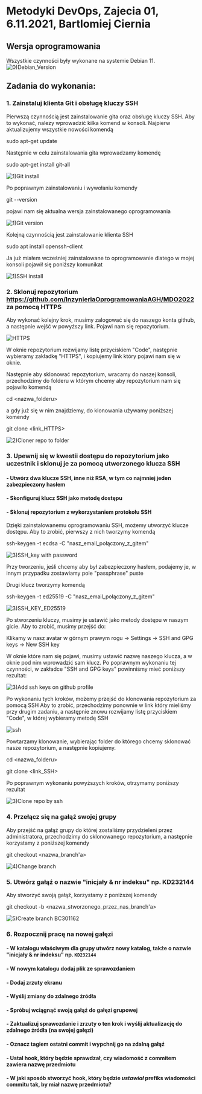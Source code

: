 # Metodyki DevOps, Zajecia 01, 6.11.2021, Bartlomiej Ciernia
 
## Wersja oprogramowania
Wszystkie czynności były wykonane na systemie Debian 11.
![0)Debian_Version](https://user-images.githubusercontent.com/61689132/140639887-a66acce0-de5b-4284-bbc1-660728881a90.png)
 
## Zadania do wykonania:
### 1. Zainstaluj klienta Git i obsługę kluczy SSH

Pierwszą czynnością jest zainstalowanie gita oraz obsługę kluczy SSH. Aby to wykonać, nalezy wprowadzić kilka komend w konsoli. 
Najpierw aktualizujemy wszystkie nowości komendą

sudo apt-get update

Następnie w celu zainstalowania gita wprowadzamy komendę

sudo apt-get install git-all

![1)Git install](https://user-images.githubusercontent.com/61689132/140640102-88b81918-f65c-432a-8ff2-9436586ab22f.png)

Po poprawnym zainstalowaniu i wywołaniu komendy

git --version

pojawi nam się aktualna wersja zainstalowanego oprogramowania

![1)Git version](https://user-images.githubusercontent.com/61689132/140640116-a6ddac91-d4d3-4feb-a76c-38e6a21cd606.png)

Kolejną czynnością jest zainstalowanie klienta SSH

sudo apt install openssh-client

Ja już miałem wcześniej zainstalowane to oprogramowanie dlatego w mojej konsoli pojawił się poniższy komunikat

![1)SSH install](https://user-images.githubusercontent.com/61689132/140640134-6f0cdcd5-b650-4b54-a485-258362fa13ed.png)

### 2. Sklonuj repozytorium https://github.com/InzynieriaOprogramowaniaAGH/MDO2022 za pomocą HTTPS

Aby wykonać kolejny krok, musimy zalogować się do naszego konta github, a następnie wejść w powyższy link. Pojawi nam się repozytorium.

![HTTPS](https://user-images.githubusercontent.com/61689132/140640335-bae6de54-b510-47ea-a367-de7867a8c94f.PNG)

W oknie repozytorium rozwijamy listę przyciskiem "Code", następnie wybieramy zakładkę "HTTPS", i kopiujemy link który pojawi nam się w oknie.

Następnie aby sklonować repozytorium, wracamy do naszej konsoli, przechodzimy do folderu w którym chcemy aby repozytorium nam się pojawiło komendą 

cd <nazwa_folderu>

a gdy już się w nim znajdziemy, do klonowania używamy poniższej komendy

git clone <link_HTTPS>

![2)Cloner repo to folder](https://user-images.githubusercontent.com/61689132/140640412-39ca37b1-2d3f-4bb0-bc72-b72254282133.png)

### 3. Upewnij się w kwestii dostępu do repozytorium jako uczestnik i sklonuj je za pomocą utworzonego klucza SSH
  #### - Utwórz dwa klucze SSH, inne niż RSA, w tym co najmniej jeden zabezpieczony hasłem
  #### - Skonfiguruj klucz SSH jako metodę dostępu
  #### - Sklonuj repozytorium z wykorzystaniem protokołu SSH

Dzięki zainstalowanemu oprogramowaniu SSH, możemy utworzyć klucze dostępu. Aby to zrobić, pierwszy z nich tworzymy komendą

ssh-keygen -t ecdsa -C "nasz_email_połączony_z_gitem"

![3)SSH_key with password](https://user-images.githubusercontent.com/61689132/140640561-74d9e996-c31c-474a-9787-c7fbcb99a16c.png)

Przy tworzeniu, jeśli chcemy aby był zabezpieczony hasłem, podajemy je, w innym przypadku zostawiamy pole "passphrase" puste

Drugi klucz tworzymy komendą

ssh-keygen -t ed25519 -C "nasz_email_połączony_z_gitem"

![3)SSH_KEY_ED25519](https://user-images.githubusercontent.com/61689132/140640596-109863aa-4fb3-43dc-9a84-15b95d8c030c.png)

Po stworzeniu kluczy, musimy je ustawić jako metody dostępu w naszym gicie. Aby to zrobić, musimy przejść do:

Klikamy w nasz avatar w górnym prawym rogu -> Settings -> SSH and GPG keys -> New SSH key

W oknie które nam się pojawi, musimy ustawić nazwę naszego klucza, a w oknie pod nim wprowadzić sam klucz. Po poprawnym wykonaniu tej czynności, w zakładce "SSH and GPG keys" powinniśmy mieć poniższy rezultat:

![3)Add ssh keys on github profile](https://user-images.githubusercontent.com/61689132/140640692-77d538b1-e85b-4b3b-8d5c-63893cecc05a.png)

Po wykonaniu tych kroków, możemy przejść do klonowania repozytorium za pomocą SSH
Aby to zrobić, przechodzimy ponownie w link który mieliśmy przy drugim zadaniu, a następnie znowu rozwijamy listę przyciskiem "Code", w której wybieramy metodę SSH

![ssh](https://user-images.githubusercontent.com/61689132/140640744-39445407-d885-466f-9c92-b68e5757dec7.PNG)

Powtarzamy klonowanie, wybierając folder do którego chcemy sklonować nasze repozytorium, a następnie kopiujemy. 

cd <nazwa_folderu>

git clone <link_SSH>

Po poprawnym wykonaniu powyższych kroków, otrzymamy poniższy rezultat

![3)Clone repo by ssh](https://user-images.githubusercontent.com/61689132/140640812-5d672ff5-3d91-4bc6-a3f9-49d20f848c73.png)

### 4. Przełącz się na gałąź swojej grupy

Aby przejść na gałąź grupy do której zostaliśmy przydzieleni przez administratora, przechodzimy do sklonowanego repozytorium, a następnie korzystamy z poniższej komendy

git checkout <nazwa_branch'a>

![4)Change branch](https://user-images.githubusercontent.com/61689132/140640882-8f013d9f-3773-4aeb-b669-86c5d1e63d94.png)

### 5. Utwórz gałąź o nazwie "inicjały & nr indeksu" np. KD232144

Aby stworzyć swoją gałąź, korzystamy z poniższej komendy

git checkout -b <nazwa_stworzonego_przez_nas_branch'a>

![5)Create branch BC301162](https://user-images.githubusercontent.com/61689132/140640912-f9afe636-1cbd-4d52-aa3d-08c176ec0501.png)

### 6. Rozpocznij pracę na nowej gałęzi
  #### - W katalogu właściwym dla grupy utwórz nowy katalog, także o nazwie "inicjały & nr indeksu" np. ```KD232144```
  #### - W nowym katalogu dodaj plik ze sprawozdaniem
  #### - Dodaj zrzuty ekranu
  #### - Wyślij zmiany do zdalnego źródła
  #### - Spróbuj wciągnąć swoją gałąź do gałęzi grupowej
  #### - Zaktualizuj sprawozdanie i zrzuty o ten krok i wyślij aktualizację do zdalnego źródła (na swojej gałęzi)
  #### - Oznacz tagiem ostatni commit i wypchnij go na zdalną gałąź
  #### - Ustal hook, który będzie sprawdzał, czy wiadomość z commitem zawiera nazwę przedmiotu
  #### - W jaki sposób stworzyć hook, który będzie *ustawiał* prefiks wiadomości commitu tak, by miał nazwę przedmiotu?




